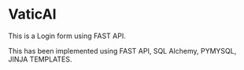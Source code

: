 # VaticAI

This is a Login form using FAST API. 

This has been implemented using FAST API, SQL Alchemy, PYMYSQL, JINJA TEMPLATES.
